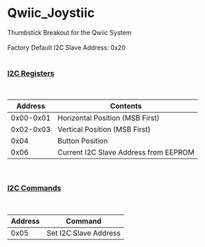 # Qwiic_Joystiic
Thumbstick Breakout for the Qwiic System
<br/><br/>
Factory Default I2C Slave Address: 0x20<br/>
<br/>
<h3 style="text-decoration: underline;">I2C Registers</h3><br/>

| Address | Contents |
| ------- | -------- |
| 0x00-0x01 | Horizontal Position (MSB First) |
| 0x02-0x03 | Vertical Position (MSB First) |
| 0x04 | Button Position |
| 0x06 | Current I2C Slave Address from EEPROM |
<br/>
<h3 style="text-decoration: underline;">I2C Commands</h3><br/>

| Address | Command |
| ------- | ------- |
| 0x05 | Set I2C Slave Address |
